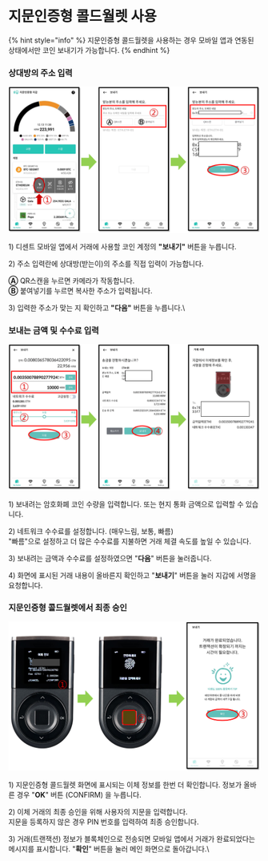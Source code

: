 # 지문인증형 콜드월렛 사용

{% hint style="info" %}
지문인증형 콜드월렛을 사용하는 경우 모바일 앱과 연동된 상태에서만 코인 보내기가 가능합니다.&#x20;
{% endhint %}

### 상대방의 주소 입력

<div align="left">

<img src="../../.gitbook/assets/지문인증-01.png" alt="">

</div>

1\) 디센트 모바일 앱에서 거래에 사용할 코인 계정의 **"보내기"** 버튼을 누릅니다.

2\) 주소 입력란에 상대방(받는이)의 주소를 직접 입력이 가능합니다.

&#x20;   **Ⓐ** QR스캔을 누르면 카메라가 작동합니다.\
&#x20;   **Ⓑ** 붙여넣기를 누르면 복사한 주소가 입력됩니다.

3\) 입력한 주소가 맞는 지 확인하고 **"다음"** 버튼을 누릅니다.\


### 보내는 금액 및 수수료 입력

<div align="left">

<img src="../../.gitbook/assets/지문인증-02.png" alt="">

</div>

1\) 보내려는 암호화폐 코인 수량을 입력합니다.  또는 현지 통화 금액으로 입력할 수 있습니다.

2\) 네트워크 수수료를 설정합니다. (매우느림, 보통, 빠름)\
&#x20;    "빠름"으로 설정하고 더 많은 수수료를 지불하면 거래 체결 속도를 높일 수 있습니다.

3\) 보내려는 금액과 수수료를 설정하였으면 "**다음**" 버튼을 눌러줍니다.&#x20;

4\) 화면에 표시된 거래 내용이 올바른지 확인하고 "**보내기**" 버튼을 눌러 지갑에 서명을 요청합니다.

### 지문인증형 콜드월렛에서 최종 승인

<div align="left">

<img src="../../.gitbook/assets/지문인증-03 (1).png" alt="">

</div>

1\)  지문인증형 콜드월렛 화면에 표시되는 이체 정보를 한번 더 확인합니다. 정보가 올바른 경우 "**OK**" 버튼 (CONFIRM) 을 누릅니다.

2\) 이체 거래의 최종 승인을 위해 사용자의 지문을 입력합니다.\
&#x20;    지문을 등록하지 않은 경우 PIN 번호를 입력하여 최종 승인합니다.  &#x20;

3\) 거래(트랜잭션) 정보가 블록체인으로 전송되면 모바일 앱에서 거래가 완료되었다는 메시지를 표시합니다. "**확인**" 버튼을 눌러 메인 화면으로 돌아갑니다.\

